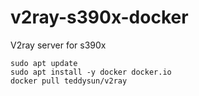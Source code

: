 # v2ray-s390x-docker
V2ray server for s390x

```console 
sudo apt update
sudo apt install -y docker docker.io
docker pull teddysun/v2ray

```



